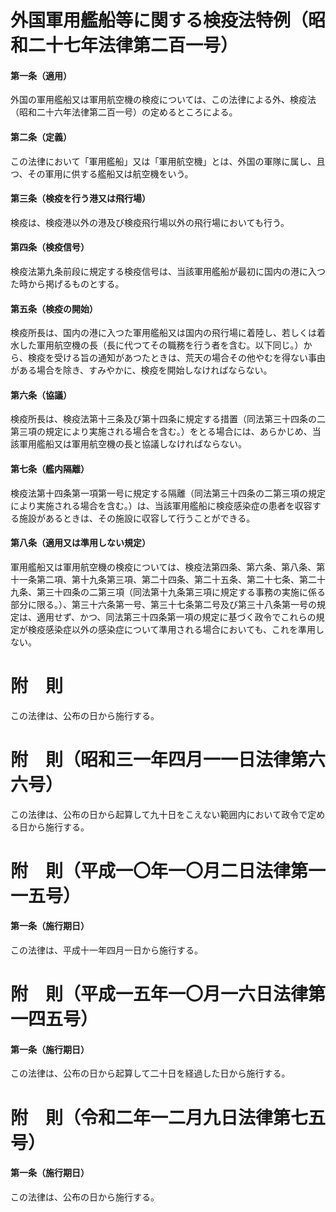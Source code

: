 # 外国軍用艦船等に関する検疫法特例（昭和二十七年法律第二百一号）
#### 第一条（適用）
外国の軍用艦船又は軍用航空機の検疫については、この法律による外、検疫法（昭和二十六年法律第二百一号）の定めるところによる。
#### 第二条（定義）
この法律において「軍用艦船」又は「軍用航空機」とは、外国の軍隊に属し、且つ、その軍用に供する艦船又は航空機をいう。
#### 第三条（検疫を行う港又は飛行場）
検疫は、検疫港以外の港及び検疫飛行場以外の飛行場においても行う。
#### 第四条（検疫信号）
検疫法第九条前段に規定する検疫信号は、当該軍用艦船が最初に国内の港に入つた時から掲げるものとする。
#### 第五条（検疫の開始）
検疫所長は、国内の港に入つた軍用艦船又は国内の飛行場に着陸し、若しくは着水した軍用航空機の長（長に代つてその職務を行う者を含む。以下同じ。）から、検疫を受ける旨の通知があつたときは、荒天の場合その他やむを得ない事由がある場合を除き、すみやかに、検疫を開始しなければならない。
#### 第六条（協議）
検疫所長は、検疫法第十三条及び第十四条に規定する措置（同法第三十四条の二第三項の規定により実施される場合を含む。）をとる場合には、あらかじめ、当該軍用艦船又は軍用航空機の長と協議しなければならない。
#### 第七条（艦内隔離）
検疫法第十四条第一項第一号に規定する隔離（同法第三十四条の二第三項の規定により実施される場合を含む。）は、当該軍用艦船に検疫感染症の患者を収容する施設があるときは、その施設に収容して行うことができる。
#### 第八条（適用又は準用しない規定）
軍用艦船又は軍用航空機の検疫については、検疫法第四条、第六条、第八条、第十一条第二項、第十九条第三項、第二十四条、第二十五条、第二十七条、第二十九条、第三十四条の二第三項（同法第十九条第三項に規定する事務の実施に係る部分に限る。）、第三十六条第一号、第三十七条第二号及び第三十八条第一号の規定は、適用せず、かつ、同法第三十四条第一項の規定に基づく政令でこれらの規定が検疫感染症以外の感染症について準用される場合においても、これを準用しない。
# 附　則
この法律は、公布の日から施行する。
# 附　則（昭和三一年四月一一日法律第六六号）
この法律は、公布の日から起算して九十日をこえない範囲内において政令で定める日から施行する。
# 附　則（平成一〇年一〇月二日法律第一一五号）
#### 第一条（施行期日）
この法律は、平成十一年四月一日から施行する。
# 附　則（平成一五年一〇月一六日法律第一四五号）
#### 第一条（施行期日）
この法律は、公布の日から起算して二十日を経過した日から施行する。
# 附　則（令和二年一二月九日法律第七五号）
#### 第一条（施行期日）
この法律は、公布の日から施行する。
